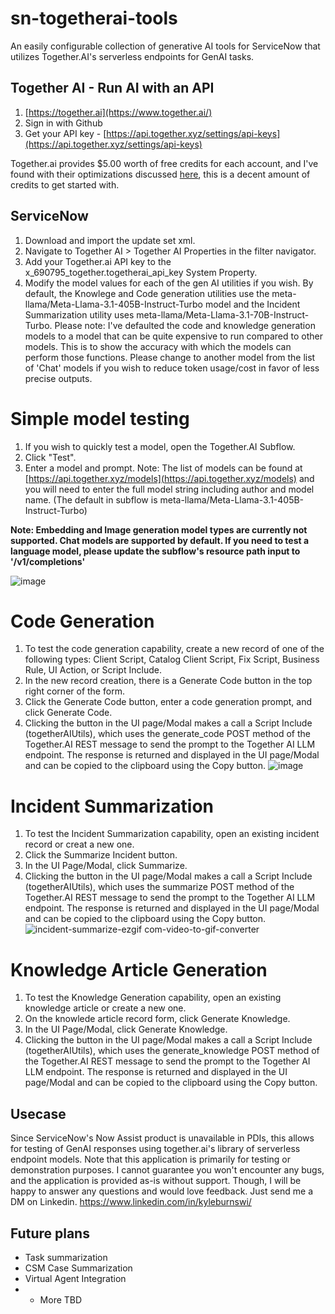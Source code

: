 # sn-togetherai-tools
An easily configurable collection of generative AI tools for ServiceNow that utilizes Together.AI's serverless endpoints for GenAI tasks. 

## Together AI - Run AI with an API

1. [https://together.ai](https://www.together.ai/)
2. Sign in with Github
3. Get your API key - [https://api.together.xyz/settings/api-keys](https://api.together.xyz/settings/api-keys)

Together.ai provides $5.00 worth of free credits for each account, and I've found with their optimizations discussed [here](https://www.together.ai/blog/together-inference-engine-v1), this is a decent amount of credits to get started with.

## ServiceNow

1. Download and import the update set xml.
2. Navigate to Together AI > Together AI Properties in the filter navigator.
3. Add your Together.ai API key to the x_690795_together.togetherai_api_key System Property.
4. Modify the model values for each of the gen AI utilities if you wish. By default, the Knowlege and Code generation utilities use the meta-llama/Meta-Llama-3.1-405B-Instruct-Turbo model and the Incident Summarization utility uses meta-llama/Meta-Llama-3.1-70B-Instruct-Turbo. Please note: I've defaulted the code and knowledge generation models to a model that can be quite expensive to run compared to other models. This is to show the accuracy with which the models can perform those functions. Please change to another model from the list of 'Chat' models if you wish to reduce token usage/cost in favor of less precise outputs.

# Simple model testing
1. If you wish to quickly test a model, open the Together.AI Subflow.
2. Click "Test".
3. Enter a model and prompt. Note: The list of models can be found at [https://api.together.xyz/models](https://api.together.xyz/models) and you will need to enter the full model string including author and model name. (The default in subflow is meta-llama/Meta-Llama-3.1-405B-Instruct-Turbo)

**Note: Embedding and Image generation model types are currently not supported. Chat models are supported by default. If you need to test a language model, please update the subflow's resource path input to '/v1/completions'**

![image](https://github.com/user-attachments/assets/18d0189a-5c14-4662-a972-575b9a114852)

# Code Generation
1. To test the code generation capability, create a new record of one of the following types: Client Script, Catalog Client Script, Fix Script, Business Rule, UI Action, or Script Include.
2. In the new record creation, there is a Generate Code button in the top right corner of the form.
3. Click the Generate Code button, enter a code generation prompt, and click Generate Code.
4. Clicking the button in the UI page/Modal makes a call a Script Include (togetherAIUtils), which uses the generate_code POST method of the Together.AI REST message to send the prompt to the Together AI LLM endpoint. The response is returned and displayed in the UI page/Modal and can be copied to the clipboard using the Copy button.
![image](https://github.com/user-attachments/assets/fbc862a9-ab67-4650-94f4-1f8fc3af053c)

# Incident Summarization
1. To test the Incident Summarization capability, open an existing incident record or creat a new one.
2. Click the Summarize Incident button.
3. In the UI Page/Modal, click Summarize.
4. Clicking the button in the UI page/Modal makes a call a Script Include (togetherAIUtils), which uses the summarize POST method of the Together.AI REST message to send the prompt to the Together AI LLM endpoint. The response is returned and displayed in the UI page/Modal and can be copied to the clipboard using the Copy button.
![incident-summarize-ezgif com-video-to-gif-converter](https://github.com/user-attachments/assets/e952ed35-eeea-44da-9d51-f865b0704e89)


# Knowledge Article Generation
1. To test the Knowledge Generation capability, open an existing knowledge article or create a new one.
2. On the knowlede article record form, click Generate Knowledge.
3. In the UI Page/Modal, click Generate Knowledge.
4. Clicking the button in the UI page/Modal makes a call a Script Include (togetherAIUtils), which uses the generate_knowledge POST method of the Together.AI REST message to send the prompt to the Together AI LLM endpoint. The response is returned and displayed in the UI page/Modal and can be copied to the clipboard using the Copy button.
   
## Usecase

Since ServiceNow's Now Assist product is unavailable in PDIs, this allows for testing of GenAI responses using together.ai's library of serverless endpoint models. Note that this application is primarily for testing or demonstration purposes. I cannot guarantee you won't encounter any bugs, and the application is provided as-is without support. Though, I will be happy to answer any questions and would love feedback. Just send me a DM on Linkedin. https://www.linkedin.com/in/kyleburnswi/

## Future plans
* Task summarization
* CSM Case Summarization
* Virtual Agent Integration
* + More TBD
